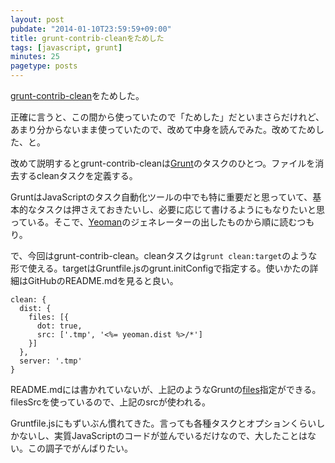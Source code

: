 ```yaml
---
layout: post
pubdate: "2014-01-10T23:59:59+09:00"
title: grunt-contrib-cleanをためした
tags: [javascript, grunt]
minutes: 25
pagetype: posts
---
```

[grunt-contrib-clean][gruntjs/grunt-contrib-clean]をためした。

正確に言うと、この間から使っていたので「ためした」だといまさらだけれど、あまり分からないまま使っていたので、改めて中身を読んでみた。改めてためした、と。

改めて説明するとgrunt-contrib-cleanは[Grunt][grunt]のタスクのひとつ。ファイルを消去するcleanタスクを定義する。

GruntはJavaScriptのタスク自動化ツールの中でも特に重要だと思っていて、基本的なタスクは押さえておきたいし、必要に応じて書けるようにもなりたいと思っている。そこで、[Yeoman][yeoman]のジェネレーターの出したものから順に読むつもり。

で、今回はgrunt-contrib-clean。cleanタスクは`grunt clean:target`のような形で使える。targetはGruntfile.jsのgrunt.initConfigで指定する。使いかたの詳細はGitHubのREADME.mdを見ると良い。

    clean: {
      dist: {
        files: [{
          dot: true,
          src: ['.tmp', '<%= yeoman.dist %>/*']
        }]
      },
      server: '.tmp'
    }

README.mdには書かれていないが、上記のようなGruntの[files][]指定ができる。filesSrcを使っているので、上記のsrcが使われる。

Gruntfile.jsにもずいぶん慣れてきた。言っても各種タスクとオプションくらいしかないし、実質JavaScriptのコードが並んでいるだけなので、大したことはない。この調子でがんばりたい。

[gruntjs/grunt-contrib-clean]: https://github.com/gruntjs/grunt-contrib-clean
[grunt]: http://gruntjs.com/
[yeoman]: http://yeoman.io/
[files]: http://gruntjs.com/configuring-tasks#files
